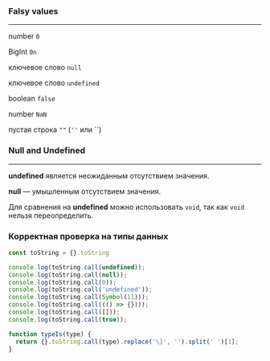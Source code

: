 ### Falsy values ###
------------------------
number `0`

BigInt `0n`

ключевое слово `null`

ключевое слово `undefined`

boolean `false`

number `NaN`

пустая строка `""` (`''` или \`\`)


### Null and Undefined ###
-------------------------

<b>undefined</b> является неожиданным отсутствием значения.

<b>null</b> — умышленным отсутствием значения.

Для сравнения на <b>undefined</b> можно использовать `void`, так как `void` нельзя переопределить.

### Корректная проверка на типы данных ###

```javascript
const toString = {}.toString

console.log(toString.call(undefined));
console.log(toString.call(null));
console.log(toString.call(0));
console.log(toString.call('undefined'));
console.log(toString.call(Symbol(11)));
console.log(toString.call((() => {})));
console.log(toString.call([]));
console.log(toString.call(true));

function typeIs(type) {
  return {}.toString.call(type).replace('\]', '').split(' ')[1];
}
```

